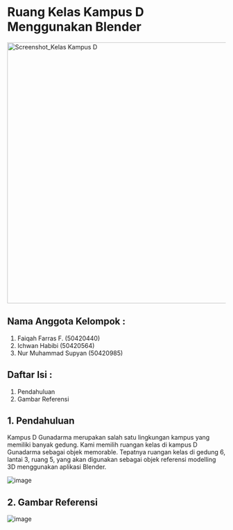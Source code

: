 # Ruang Kelas Kampus D Menggunakan Blender
<img width="601" alt="Screenshot_Kelas Kampus D" src="https://github.com/faiqahfrs27/KelasKampusD_Gunadarma/assets/106545788/720455a6-5f4b-4f04-897a-6ea8bdb6d2b4">

## Nama Anggota Kelompok : 
1. Faiqah Farras F. (50420440)
2. Ichwan Habibi (50420564)
3. Nur Muhammad Supyan (50420985)
## Daftar Isi : 
1. Pendahuluan
2. Gambar Referensi
## 1. Pendahuluan
Kampus D Gunadarma merupakan salah satu lingkungan kampus yang memiliki banyak gedung. Kami memilih ruangan kelas di kampus D Gunadarma sebagai objek memorable. Tepatnya ruangan kelas di gedung 6, lantai 3, ruang 5, yang akan digunakan sebagai objek referensi modelling 3D menggunakan aplikasi Blender.

![image](https://github.com/faiqahfrs27/KelasKampusD_Gunadarma/assets/106545788/03edca60-3aa6-4415-8303-5fdffa6a33bf)
## 2. Gambar Referensi
![image](https://github.com/faiqahfrs27/KelasKampusD_Gunadarma/assets/106545788/09127898-e65e-427b-90b7-bbaf5f944262)
